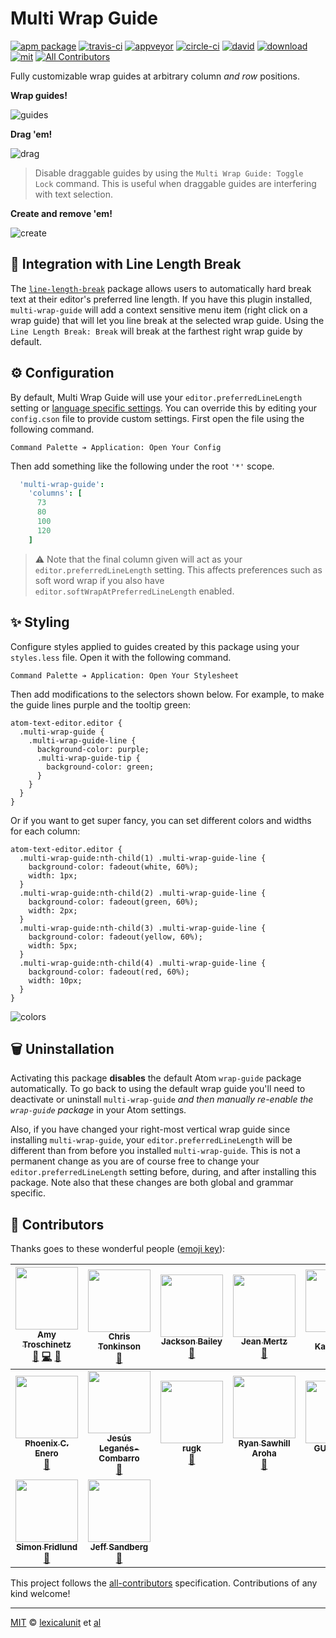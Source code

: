 # Multi Wrap Guide

[![apm package][apm-ver-link]][releases]
[![travis-ci][travis-ci-badge]][travis-ci]
[![appveyor][appveyor-badge]][appveyor]
[![circle-ci][circle-ci-badge]][circle-ci]
[![david][david-badge]][david]
[![download][dl-badge]][apm-pkg-link]
[![mit][mit-badge]][mit]
[![All Contributors][contributors]](#-contributors)

Fully customizable wrap guides at arbitrary column _and row_ positions.

**Wrap guides!**

![guides][img-guides]

**Drag 'em!**

![drag][img-drag]

> Disable draggable guides by using the `Multi Wrap Guide: Toggle Lock` command. This is useful when
> draggable guides are interfering with text selection.

**Create and remove 'em!**

![create][img-create]

## 📐 Integration with Line Length Break

The [`line-length-break`][line-length-break] package allows users to automatically hard break text
at their editor's preferred line length. If you have this plugin installed, `multi-wrap-guide` will
add a context sensitive menu item (right click on a wrap guide) that will let you line break at the
selected wrap guide. Using the `Line Length Break: Break` will break at the farthest right wrap
guide by default.

## ⚙️ Configuration

By default, Multi Wrap Guide will use your `editor.preferredLineLength` setting or
[language specific settings][language-specific-settings]. You can override this by editing your
`config.cson` file to provide custom settings. First open the file using the following command.

```
Command Palette ➔ Application: Open Your Config
```

Then add something like the following under the root `'*'` scope.

```coffeescript
  'multi-wrap-guide':
    'columns': [
      73
      80
      100
      120
    ]
```

> :warning: Note that the final column given will act as your `editor.preferredLineLength` setting.
> This affects preferences such as soft word wrap if you also have
> `editor.softWrapAtPreferredLineLength` enabled.

## ✨ Styling

Configure styles applied to guides created by this package using your `styles.less` file. Open it
with the following command.

```
Command Palette ➔ Application: Open Your Stylesheet
```

Then add modifications to the selectors shown below. For example, to make the guide lines purple
and the tooltip green:

```less
atom-text-editor.editor {
  .multi-wrap-guide {
    .multi-wrap-guide-line {
      background-color: purple;
      .multi-wrap-guide-tip {
        background-color: green;
      }
    }
  }
}
```

Or if you want to get super fancy, you can set different colors and widths for each column:

```less
atom-text-editor.editor {
  .multi-wrap-guide:nth-child(1) .multi-wrap-guide-line {
    background-color: fadeout(white, 60%);
    width: 1px;
  }
  .multi-wrap-guide:nth-child(2) .multi-wrap-guide-line {
    background-color: fadeout(green, 60%);
    width: 2px;
  }
  .multi-wrap-guide:nth-child(3) .multi-wrap-guide-line {
    background-color: fadeout(yellow, 60%);
    width: 5px;
  }
  .multi-wrap-guide:nth-child(4) .multi-wrap-guide-line {
    background-color: fadeout(red, 60%);
    width: 10px;
  }
}
```

![colors][img-colors]

## 🗑️ Uninstallation

Activating this package **disables** the default Atom
`wrap-guide` package automatically. To go back to using the default wrap guide you'll
need to deactivate or uninstall `multi-wrap-guide` _and then manually re-enable the
`wrap-guide` package_ in your Atom settings.

Also, if you have changed your right-most vertical wrap guide since installing
`multi-wrap-guide`, your `editor.preferredLineLength` will be different than
from before you installed `multi-wrap-guide`. This is not a permanent change as you are
of course free to change your `editor.preferredLineLength` setting before, during, and
after installing this package. Note also that these changes are both global and grammar
specific.

## 💖 Contributors

Thanks goes to these wonderful people ([emoji key][emoji-key]):

<!-- ALL-CONTRIBUTORS-LIST:START - Do not remove or modify this section -->
<!-- prettier-ignore -->
| [<img src="https://avatars1.githubusercontent.com/u/1903876?v=4" width="100px;"/><br /><sub><b>Amy Troschinetz</b></sub>](http://lexicalunit.com)<br />[🐛](https://github.com/lexicalunit/multi-wrap-guide/issues?q=author%3Alexicalunit "Bug reports") [💻](https://github.com/lexicalunit/multi-wrap-guide/commits?author=lexicalunit "Code") [📖](https://github.com/lexicalunit/multi-wrap-guide/commits?author=lexicalunit "Documentation") | [<img src="https://avatars2.githubusercontent.com/u/281467?v=4" width="100px;"/><br /><sub><b>Chris Tonkinson</b></sub>](http://chris.tonkinson.com/)<br />[🐛](https://github.com/lexicalunit/multi-wrap-guide/issues?q=author%3Acmtonkinson "Bug reports") | [<img src="https://avatars3.githubusercontent.com/u/7296578?v=4" width="100px;"/><br /><sub><b>Jackson Bailey</b></sub>](https://github.com/JacksonBailey)<br />[🐛](https://github.com/lexicalunit/multi-wrap-guide/issues?q=author%3AJacksonBailey "Bug reports") | [<img src="https://avatars1.githubusercontent.com/u/383250?v=4" width="100px;"/><br /><sub><b>Jean Mertz</b></sub>](https://github.com/JeanMertz)<br />[🐛](https://github.com/lexicalunit/multi-wrap-guide/issues?q=author%3AJeanMertz "Bug reports") | [<img src="https://avatars2.githubusercontent.com/u/3522333?v=4" width="100px;"/><br /><sub><b>Sami Kankaristo</b></sub>](http://indiumgames.fi)<br />[🐛](https://github.com/lexicalunit/multi-wrap-guide/issues?q=author%3Akankaristo "Bug reports") | [<img src="https://avatars2.githubusercontent.com/u/16280491?v=4" width="100px;"/><br /><sub><b>Pete Hanson</b></sub>](http://pdxwolfy.org)<br />[🐛](https://github.com/lexicalunit/multi-wrap-guide/issues?q=author%3Apdxwolfy "Bug reports") | [<img src="https://avatars0.githubusercontent.com/u/8146593?v=4" width="100px;"/><br /><sub><b>Ped</b></sub>](https://pedzed.com)<br />[🐛](https://github.com/lexicalunit/multi-wrap-guide/issues?q=author%3Apedzed "Bug reports") |
| :---: | :---: | :---: | :---: | :---: | :---: | :---: |
| [<img src="https://avatars1.githubusercontent.com/u/9031092?v=4" width="100px;"/><br /><sub><b>Phoenix C. Enero</b></sub>](http://coreleaf.net)<br />[🐛](https://github.com/lexicalunit/multi-wrap-guide/issues?q=author%3Aphoenixenero "Bug reports") | [<img src="https://avatars1.githubusercontent.com/u/532414?v=4" width="100px;"/><br /><sub><b>Jesús Leganés-Combarro</b></sub>](http://pirannafs.blogspot.com)<br />[🐛](https://github.com/lexicalunit/multi-wrap-guide/issues?q=author%3Apiranna "Bug reports") | [<img src="https://avatars3.githubusercontent.com/u/11966684?v=4" width="100px;"/><br /><sub><b>rugk</b></sub>](https://github.com/rugk)<br />[🐛](https://github.com/lexicalunit/multi-wrap-guide/issues?q=author%3Arugk "Bug reports") | [<img src="https://avatars3.githubusercontent.com/u/1092618?v=4" width="100px;"/><br /><sub><b>Ryan Sawhill Aroha</b></sub>](http://people.redhat.com/rsawhill)<br />[🐛](https://github.com/lexicalunit/multi-wrap-guide/issues?q=author%3Aryran "Bug reports") | [<img src="https://avatars2.githubusercontent.com/u/6829403?v=4" width="100px;"/><br /><sub><b>GU Xiaojun</b></sub>](https://github.com/X-G)<br />[🐛](https://github.com/lexicalunit/multi-wrap-guide/issues?q=author%3AX-G "Bug reports") | [<img src="https://avatars0.githubusercontent.com/u/320562?v=4" width="100px;"/><br /><sub><b>Mark Kahn</b></sub>](https://github.com/zyklus)<br />[🐛](https://github.com/lexicalunit/multi-wrap-guide/issues?q=author%3Azyklus "Bug reports") | [<img src="https://avatars0.githubusercontent.com/u/153219?v=4" width="100px;"/><br /><sub><b>Adam Malcontenti-Wilson</b></sub>](http://adammw.it.cx)<br />[🐛](https://github.com/lexicalunit/multi-wrap-guide/issues?q=author%3Aadammw "Bug reports") |
| [<img src="https://avatars3.githubusercontent.com/u/1215414?v=4" width="100px;"/><br /><sub><b>Simon Fridlund</b></sub>](https://github.com/zimme)<br />[🐛](https://github.com/lexicalunit/multi-wrap-guide/issues?q=author%3Azimme "Bug reports") | [<img src="https://avatars2.githubusercontent.com/u/168193?v=4" width="100px;"/><br /><sub><b>Jeff Sandberg</b></sub>](http://paradox.io)<br />[🐛](https://github.com/lexicalunit/multi-wrap-guide/issues?q=author%3Aparadox460 "Bug reports") |
<!-- ALL-CONTRIBUTORS-LIST:END -->

This project follows the [all-contributors][all-contributors]
specification. Contributions of any kind welcome!

---

[MIT][mit] © [lexicalunit][author] et [al][contributors]

[mit]:                          http://opensource.org/licenses/MIT
[author]:                       http://github.com/lexicalunit
[contributors]:                 https://github.com/lexicalunit/multi-wrap-guide/graphs/contributors
[releases]:                     https://github.com/lexicalunit/multi-wrap-guide/releases
[mit-badge]:                    https://img.shields.io/apm/l/multi-wrap-guide.svg
[apm-pkg-link]:                 https://atom.io/packages/multi-wrap-guide
[apm-ver-link]:                 https://img.shields.io/apm/v/multi-wrap-guide.svg
[dl-badge]:                     http://img.shields.io/apm/dm/multi-wrap-guide.svg
[travis-ci-badge]:              https://travis-ci.org/lexicalunit/multi-wrap-guide.svg?branch=master
[travis-ci]:                    https://travis-ci.org/lexicalunit/multi-wrap-guide
[appveyor]:                     https://ci.appveyor.com/project/lexicalunit/multi-wrap-guide?branch=master
[appveyor-badge]:               https://ci.appveyor.com/api/projects/status/10nasryx3of9h2lp/branch/master?svg=true
[circle-ci]:                    https://circleci.com/gh/lexicalunit/multi-wrap-guide/tree/master
[circle-ci-badge]:              https://circleci.com/gh/lexicalunit/multi-wrap-guide/tree/master.svg?style=shield
[david-badge]:                  https://david-dm.org/lexicalunit/multi-wrap-guide.svg
[david]:                        https://david-dm.org/lexicalunit/multi-wrap-guide
[issues]:                       https://github.com/lexicalunit/multi-wrap-guide/issues
[img-colors]:                   https://cloud.githubusercontent.com/assets/1903876/8047181/b1ef283a-0e07-11e5-92b9-5c9afbebf29c.png
[img-create]:                   https://cloud.githubusercontent.com/assets/1903876/8047182/b1f6e340-0e07-11e5-8db5-99add2af6646.gif
[img-drag]:                     https://cloud.githubusercontent.com/assets/1903876/8047183/b1f95c24-0e07-11e5-9c53-d2e1ba4cd273.gif
[img-guides]:                   https://cloud.githubusercontent.com/assets/1903876/8047184/b1fc4a9c-0e07-11e5-943f-ebffd647c2e0.png
[language-specific-settings]:   http://blog.atom.io/2014/10/31/language-scoped-config.html
[line-length-break]:            https://atom.io/packages/line-length-break
[all-contributors]:             https://github.com/kentcdodds/all-contributors
[contributors]:                 https://img.shields.io/badge/all_contributors-16-orange.svg?style=shield
[emoji-key]:                    https://github.com/kentcdodds/all-contributors#emoji-key
